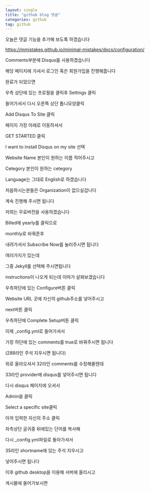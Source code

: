 ```yaml
---
layout: single
title: "github blog 댓글"
categories: github
tag: github
---
```


오늘은 댓글 기능을 추가해 보도록 하겠습니다

https://mmistakes.github.io/minimal-mistakes/docs/configuration/

Comments부분에 Disqus를 사용하겠습니다



해당 페이지에 가셔서 로그인 혹은 회원가입을 진행해줍니다

완료가 되었으면

우측 상단에 있는 프로필을 클릭후 Settings 클릭



들어가셔서 다시 오른쪽 상단 톱니모양클릭

Add Disqus To Site 클릭



페이지 가장 아래로 이동하셔서

GET STARTED 클릭



I want to install Disqus on my site 선택



Website Name 본인이 원하는 이름 적어주시고

Cetegory 본인이 원하는 cetegory 

Language는 그대로 English로 하겠습니다

처음하시는분들은 Organization이 없으실겁니다

계속 진행해 주시면 됩니다



저희는 무료버전을 사용하겠습니다

Billed에 yearly를 클릭으로

monthly로 바꿔준후

내려가셔서 Subscribe Now를 눌러주시면 됩니다



여러가지가 있는데

그중  Jekyll를 선택해 주시면됩니다



instructions이 나오게 되는데 이따가 살펴보겠습니다

우측하단에 있는  Configure버튼 클릭



Website URL 곳에 자신의 github주소를 넣어주시고 

next버튼 클릭



우측하단에 Complete Setup버튼 클릭



이제 _config.yml로 들어가셔서

가장 하단에 있는 comments를 true로 바꿔주시면 됩니다

(288라인 주석 지우시면 됩니다)



위로 올라오셔서 32라인 comments를 수정해줄텐데

33라인 provider에 disqus를 넣어주시면 됩니다



다시 disqus 페이지에 오셔서

Admin을 클릭



Select a specific site클릭



아까 입력한 자신의 주소 클릭



좌측상단 글귀중 뒤에있는 단어를 복사해

다시 _config.yml파일로 돌아가셔서

35라인 shortname에 있는 주석 지우시고

넣어주시면 됩니다



이후 github desktop을  이용해 서버에 올리시고

게시물에 들어가보시면
